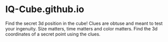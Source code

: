 # IQ-Cube.github.io
Find the secret 3d position in the cube!
Clues are obtuse and meant to test your ingenuity. Size matters, time matters and color matters. Find the 3d coordinates of a secret point using the clues.
